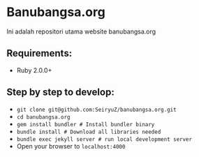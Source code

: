 # Banubangsa.org

Ini adalah repositori utama website banubangsa.org



## Requirements:
* Ruby 2.0.0+

## Step by step to develop:
* `git clone git@github.com:SeiryuZ/banubangsa.org.git`
* `cd banubangsa.org`
* `gem install bundler # Install bundler binary` 
* `bundle install # Download all libraries needed`
* `bundle exec jekyll server # run local development server`
* Open your browser to `localhost:4000`
